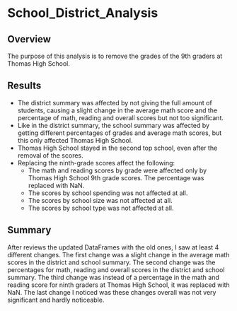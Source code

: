 # School_District_Analysis

## Overview
The purpose of this analysis is to remove the grades of the 9th graders at Thomas High School. 
## Results
- The district summary was affected by not giving the full amount of students, causing a slight change in the average math score and the percentage of math, reading and overall scores but not too significant.
- Like in the district summary, the school summary was affected by getting different percentages of grades and average math scores, but this only affected Thomas High School.
- Thomas High School stayed in the second top school, even after the removal of the scores.
- Replacing the ninth-grade scores affect the following:
  - The math and reading scores by grade were affected only by Thomas High School 9th grade scores. The percentage was replaced with NaN. 
  - The scores by school spending was not affected at all. 
  - The scores by school size was not affected at all.
  - The scores by school type was not affected at all.
## Summary
After reviews the updated DataFrames with the old ones, I saw at least 4 different changes. The first change was a slight change in the average math scores in the district and school summary. The second change was the percentages for math, reading and overall scores in the district and school summary. The third change was instead of a percentage in the math and reading score for ninth graders at Thomas High School, it was replaced with NaN. The last change I noticed was these changes overall was not very significant and hardly noticeable.
